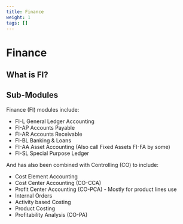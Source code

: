 ```yaml
---
title: Finance
weight: 1
tags: []
---
```


# Finance

## What is FI?



## Sub-Modules

Finance (FI) modules include:
- FI-L General Ledger Accounting
- FI-AP Accounts Payable
- FI-AR Accounts Receivable
- FI-BL Banking & Loans
- FI-AA Asset Accounting (Also call Fixed Assets FI-FA by some)
- FI-SL Special Purpose Ledger

And has also been combined with Controlling (CO) to include:
- Cost Element Accounting
- Cost Center Accounting (CO-CCA)
- Profit Center Accounting (CO-PCA) - Mostly for product lines use
- Internal Orders
- Activity based Costing
- Product Costing
- Profitability Analysis (CO-PA)

